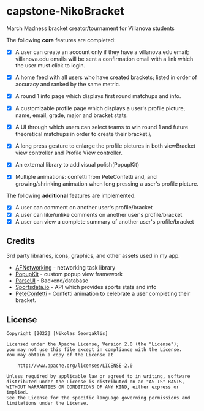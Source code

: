 # capstone-NikoBracket
March Madness bracket creator/tournament for Villanova students

The following **core** features are completed:

- [x] A user can create an account only if they have a villanova.edu email; villanova.edu emails will be sent a confirmation email with a link which the user must click to login.
- [x] A home feed with all users who have created brackets; listed in order of accuracy and ranked by the same metric.
- [x] A round 1 info page which displays first round matchups and info.
- [x] A customizable profile page which displays a user's profile picture, name, email, grade, major and bracket stats.
- [x] A UI through which users can select teams to win round 1 and future theoretical matchups in order to create their bracket.\
- [x] A long press gesture to enlarge the profile pictures in both viewBracket view controller and Profile View controller.
- [x] An external library to add visual polish(PopupKit)
- [x] Multiple animations: confetti from PeteConfetti and, and growing/shrinking animation when long pressing a user's profile picture.


The following **additional** features are implemented:

- [x] A user can comment on another user's profile/bracket
- [x] A user can like/unlike comments on another user's profile/bracket
- [x] A user can view a complete summary of another user's profile/bracket

## Credits

3rd party libraries, icons, graphics, and other assets used in my app.

- [AFNetworking](https://github.com/AFNetworking/AFNetworking) - networking task library
- [PopupKit](https://github.com/Pointwelve/PopupKit) - custom popup view framework
- [ParseUI](https://www.back4app.com) - Backend/database
- [Sportsdata.io](https://sportsdata.io) - API which provides sports stats and info
- [PeteConfetti](https://github.com/peteallport/PeteConfetti) - Confetti animation to celebrate a user completing their bracket.

## License

    Copyright [2022] [Nikolas Georgaklis]

    Licensed under the Apache License, Version 2.0 (the "License");
    you may not use this file except in compliance with the License.
    You may obtain a copy of the License at

        http://www.apache.org/licenses/LICENSE-2.0

    Unless required by applicable law or agreed to in writing, software
    distributed under the License is distributed on an "AS IS" BASIS,
    WITHOUT WARRANTIES OR CONDITIONS OF ANY KIND, either express or implied.
    See the License for the specific language governing permissions and
    limitations under the License.
